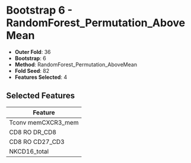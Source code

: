# Bootstrap 6 - RandomForest_Permutation_AboveMean

- **Outer Fold**: 36
- **Bootstrap**: 6
- **Method**: RandomForest_Permutation_AboveMean
- **Fold Seed**: 82
- **Features Selected**: 4

## Selected Features

| Feature |
|---------|
| Tconv memCXCR3_mem |
| CD8 RO DR_CD8 |
| CD8 RO CD27_CD3 |
| NKCD16_total |
